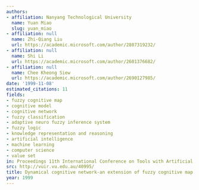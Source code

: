 ```yaml
---
authors:
- affiliation: Nanyang Technological University
  name: Yuan Miao
  slug: yuan_miao
- affiliation: null
  name: Zhi-Qiang Liu
  url: https://academic.microsoft.com/author/2807319232/
- affiliation: null
  name: Shi Li
  url: https://academic.microsoft.com/author/2601376682/
- affiliation: null
  name: Chee Kheong Siew
  url: https://academic.microsoft.com/author/2690127985/
date: '1999-11-08'
estimated_citations: 11
fields:
- fuzzy cognitive map
- cognitive model
- cognitive network
- fuzzy classification
- adaptive neuro fuzzy inference system
- fuzzy logic
- knowledge representation and reasoning
- artificial intelligence
- machine learning
- computer science
- value set
in: Proceedings 11th International Conference on Tools with Artificial Intelligence
src: http://vuir.vu.edu.au/40995/
title: Dynamical cognitive network-an extension of fuzzy cognitive map
year: 1999
---
```

